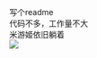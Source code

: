 写个readme <br>
代码不多，工作量不大 <br>
米游姬依旧躺着 <br>
<img src="https://blhq.oss-cn-beijing.aliyuncs.com/blhq/%E7%B1%B3%E6%B8%B8%E5%A7%AC.png"/>
